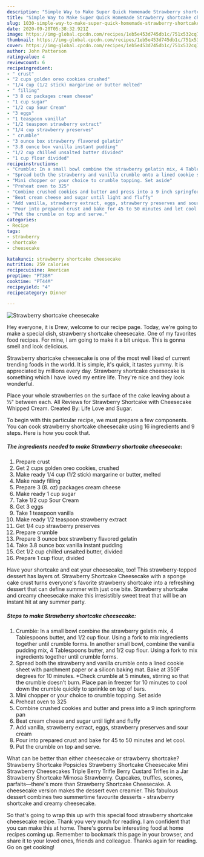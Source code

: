```yaml
---
description: "Simple Way to Make Super Quick Homemade Strawberry shortcake cheesecake"
title: "Simple Way to Make Super Quick Homemade Strawberry shortcake cheesecake"
slug: 1030-simple-way-to-make-super-quick-homemade-strawberry-shortcake-cheesecake
date: 2020-09-20T05:38:32.921Z
image: https://img-global.cpcdn.com/recipes/1eb5e453d745db1c/751x532cq70/strawberry-shortcake-cheesecake-recipe-main-photo.jpg
thumbnail: https://img-global.cpcdn.com/recipes/1eb5e453d745db1c/751x532cq70/strawberry-shortcake-cheesecake-recipe-main-photo.jpg
cover: https://img-global.cpcdn.com/recipes/1eb5e453d745db1c/751x532cq70/strawberry-shortcake-cheesecake-recipe-main-photo.jpg
author: John Patterson
ratingvalue: 4
reviewcount: 6
recipeingredient:
- " crust"
- "2 cups golden oreo cookies crushed"
- "1/4 cup (1/2 stick) margarine or butter melted"
- " filling"
- "3 8 oz packages cream cheese"
- "1 cup sugar"
- "1/2 cup Sour Cream"
- "3 eggs"
- "1 teaspoon vanilla"
- "1/2 teaspoon strawberry extract"
- "1/4 cup strawberry preserves"
- " crumble"
- "3 ounce box strawberry flavored gelatin"
- "3.8 ounce box vanilla instant pudding"
- "1/2 cup chilled unsalted butter divided"
- "1 cup flour divided"
recipeinstructions:
- "Crumble: In a small bowl combine the strawberry gelatin mix, 4 Tablespoons butter, and 1/2 cup flour. Using a fork to mix ingredients together until crumble forms. In another small bowl, combine the vanilla pudding mix, 4 Tablespoons butter, and 1/2 cup flour. Using a fork to mix ingredients together until crumble forms."
- "Spread both the strawberry and vanilla crumble onto a lined cookie sheet with parchment paper or a silicon baking mat. Bake at 350F degrees for 10 minutes. *Check crumble at 5 minutes, stirring so that the crumble doesn&#39;t burn. Place pan in freezer for 10 minutes to cool down the crumble quickly to sprinkle on top of bars."
- "Mini chopper or your choice to crumble topping. Set aside"
- "Preheat oven to 325"
- "Combine crushed cookies and butter and press into a 9 inch springform pan"
- "Beat cream cheese and sugar until light and fluffy"
- "Add vanilla, strawberry extract, eggs, strawberry preserves and sour cream"
- "Pour into prepared crust and bake for 45 to 50 minutes and let cool."
- "Put the crumble on top and serve."
categories:
- Recipe
tags:
- strawberry
- shortcake
- cheesecake

katakunci: strawberry shortcake cheesecake 
nutrition: 259 calories
recipecuisine: American
preptime: "PT38M"
cooktime: "PT44M"
recipeyield: "4"
recipecategory: Dinner

---
```



![Strawberry shortcake cheesecake](https://img-global.cpcdn.com/recipes/1eb5e453d745db1c/751x532cq70/strawberry-shortcake-cheesecake-recipe-main-photo.jpg)

Hey everyone, it is Drew, welcome to our recipe page. Today, we're going to make a special dish, strawberry shortcake cheesecake. One of my favorites food recipes. For mine, I am going to make it a bit unique. This is gonna smell and look delicious.

Strawberry shortcake cheesecake is one of the most well liked of current trending foods in the world. It is simple, it's quick, it tastes yummy. It is appreciated by millions every day. Strawberry shortcake cheesecake is something which I have loved my entire life. They're nice and they look wonderful.

Place your whole strawberries on the surface of the cake leaving about a ½&#34; between each. All Reviews for Strawberry Shortcake with Cheesecake Whipped Cream. Created By: Life Love and Sugar.


To begin with this particular recipe, we must prepare a few components. You can cook strawberry shortcake cheesecake using 16 ingredients and 9 steps. Here is how you cook that.

<!--inarticleads1-->

##### The ingredients needed to make Strawberry shortcake cheesecake:

1. Prepare  crust
1. Get 2 cups golden oreo cookies, crushed
1. Make ready 1/4 cup (1/2 stick) margarine or butter, melted
1. Make ready  filling
1. Prepare 3 (8. oz) packages cream cheese
1. Make ready 1 cup sugar
1. Take 1/2 cup Sour Cream
1. Get 3 eggs
1. Take 1 teaspoon vanilla
1. Make ready 1/2 teaspoon strawberry extract
1. Get 1/4 cup strawberry preserves
1. Prepare  crumble
1. Prepare 3 ounce box strawberry flavored gelatin
1. Take 3.8 ounce box vanilla instant pudding
1. Get 1/2 cup chilled unsalted butter, divided
1. Prepare 1 cup flour, divided


Have your shortcake and eat your cheesecake, too! This strawberry-topped dessert has layers of. Strawberry Shortcake Cheesecake with a sponge cake crust turns everyone&#39;s favorite strawberry shortcake into a refreshing dessert that can define summer with just one bite. Strawberry shortcake and creamy cheesecake make this irresistibly sweet treat that will be an instant hit at any summer party. 

<!--inarticleads2-->

##### Steps to make Strawberry shortcake cheesecake:

1. Crumble: In a small bowl combine the strawberry gelatin mix, 4 Tablespoons butter, and 1/2 cup flour. Using a fork to mix ingredients together until crumble forms. In another small bowl, combine the vanilla pudding mix, 4 Tablespoons butter, and 1/2 cup flour. Using a fork to mix ingredients together until crumble forms.
1. Spread both the strawberry and vanilla crumble onto a lined cookie sheet with parchment paper or a silicon baking mat. Bake at 350F degrees for 10 minutes. *Check crumble at 5 minutes, stirring so that the crumble doesn&#39;t burn. Place pan in freezer for 10 minutes to cool down the crumble quickly to sprinkle on top of bars.
1. Mini chopper or your choice to crumble topping. Set aside
1. Preheat oven to 325
1. Combine crushed cookies and butter and press into a 9 inch springform pan
1. Beat cream cheese and sugar until light and fluffy
1. Add vanilla, strawberry extract, eggs, strawberry preserves and sour cream
1. Pour into prepared crust and bake for 45 to 50 minutes and let cool.
1. Put the crumble on top and serve.


What can be better than either cheesecake or strawberry shortcake? Strawberry Shortcake Popsicles Strawberry Shortcake Cheesecake Mini Strawberry Cheesecakes Triple Berry Trifle Berry Custard Trifles in a Jar Strawberry Shortcake Mimosa Strawberry. Cupcakes, truffles, scones, parfaits—there&#39;s more than Strawberry Shortcake Cheesecake. A cheesecake version makes the dessert even creamier. This fabulous dessert combines two summertime favourite desserts - strawberry shortcake and creamy cheesecake. 

So that's going to wrap this up with this special food strawberry shortcake cheesecake recipe. Thank you very much for reading. I am confident that you can make this at home. There's gonna be interesting food at home recipes coming up. Remember to bookmark this page in your browser, and share it to your loved ones, friends and colleague. Thanks again for reading. Go on get cooking!
